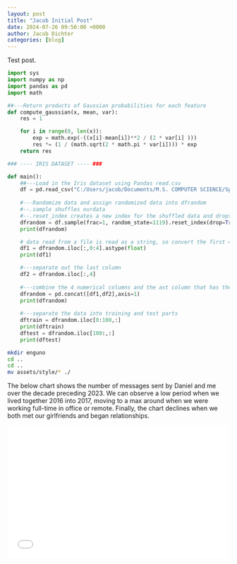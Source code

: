 ```yaml
---
layout: post
title: "Jacob Initial Post"
date: 2024-07-26 09:50:00 +0000
author: Jacob Dichter
categories: [blog]
---
```


Test post.

```python
import sys
import numpy as np
import pandas as pd
import math

##---Return products of Gaussian probabilities for each feature
def compute_gaussian(x, mean, var):
    res = 1

    for i in range(0, len(x)):
        exp = math.exp(-((x[i]-mean[i])**2 / (2 * var[i] )))
        res *= (1 / (math.sqrt(2 * math.pi * var[i]))) * exp
    return res

### ---- IRIS DATASET ---- ###

def main(): 
    ##---Load in the Iris dataset using Pandas read.csv
    df = pd.read_csv("C:/Users/jacob/Documents/M.S. COMPUTER SCIENCE/Spring 2023/Data Mining/Assignment 2/iris.csv") 
    
    #---Randomize data and assign randomized data into dfrandom
    #--.sample shuffles ourdata
    #--.reset_index creates a new index for the shuffled data and drops the old index
    dfrandom = df.sample(frac=1, random_state=1119).reset_index(drop=True) 
    print(dfrandom)

    # data read from a file is read as a string, so convert the first 4 cols to float 
    df1 = dfrandom.iloc[:,0:4].astype(float) 
    print(df1)

    #---separate out the last column 
    df2 = dfrandom.iloc[:,4] 
   
    #---combine the 4 numerical columns and the ast column that has the flower category 
    dfrandom = pd.concat([df1,df2],axis=1) 
    print(dfrandom) 
    
    #---separate the data into training and test parts 
    dftrain = dfrandom.iloc[0:100,:] 
    print(dftrain) 
    dftest = dfrandom.iloc[100:,:] 
    print(dftest)
```

```bash
mkdir enguno
cd ..
cd ..
mv assets/style/* ./
```

The below chart shows the number of messages sent by Daniel and me over the decade preceding 2023. We can observe a low period when we lived together 2016 into 2017, moving to a max around when we were working full-time in office or remote. Finally, the chart declines when we both met our girlfriends and began relationships.

<iframe src="/assets/dj_chart.html" width="500" height="300" frameborder="0"></iframe>
<br>
